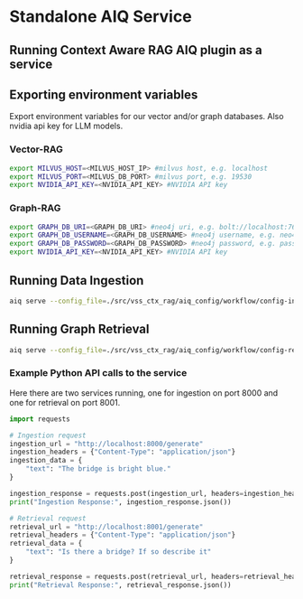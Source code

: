 <!--
SPDX-FileCopyrightText: Copyright (c) 2025 NVIDIA CORPORATION & AFFILIATES. All rights reserved.
SPDX-License-Identifier: Apache-2.0
 *
Licensed under the Apache License, Version 2.0 (the "License");
you may not use this file except in compliance with the License.
You may obtain a copy of the License at
 *
http://www.apache.org/licenses/LICENSE-2.0
 *
Unless required by applicable law or agreed to in writing, software
distributed under the License is distributed on an "AS IS" BASIS,
WITHOUT WARRANTIES OR CONDITIONS OF ANY KIND, either express or implied.
See the License for the specific language governing permissions and
limitations under the License.
-->

# Standalone AIQ Service

## Running Context Aware RAG AIQ plugin as a service

## Exporting environment variables

Export environment variables for our vector and/or graph databases. Also
nvidia api key for LLM models.

### Vector-RAG

``` bash
export MILVUS_HOST=<MILVUS_HOST_IP> #milvus host, e.g. localhost
export MILVUS_PORT=<MILVUS_DB_PORT> #milvus port, e.g. 19530
export NVIDIA_API_KEY=<NVIDIA_API_KEY> #NVIDIA API key
```

### Graph-RAG

``` bash
export GRAPH_DB_URI=<GRAPH_DB_URI> #neo4j uri, e.g. bolt://localhost:7687
export GRAPH_DB_USERNAME=<GRAPH_DB_USERNAME> #neo4j username, e.g. neo4j
export GRAPH_DB_PASSWORD=<GRAPH_DB_PASSWORD> #neo4j password, e.g. password
export NVIDIA_API_KEY=<NVIDIA_API_KEY> #NVIDIA API key
```

## Running Data Ingestion

``` bash
aiq serve --config_file=./src/vss_ctx_rag/aiq_config/workflow/config-ingestion-workflow.yml --port <PORT>
```

## Running Graph Retrieval

``` bash
aiq serve --config_file=./src/vss_ctx_rag/aiq_config/workflow/config-retrieval-workflow.yml --port <PORT>
```

### Example Python API calls to the service

Here there are two services running, one for ingestion on port 8000 and
one for retrieval on port 8001.

```python
import requests

# Ingestion request
ingestion_url = "http://localhost:8000/generate"
ingestion_headers = {"Content-Type": "application/json"}
ingestion_data = {
    "text": "The bridge is bright blue."
}

ingestion_response = requests.post(ingestion_url, headers=ingestion_headers, json=ingestion_data)
print("Ingestion Response:", ingestion_response.json())

# Retrieval request
retrieval_url = "http://localhost:8001/generate"
retrieval_headers = {"Content-Type": "application/json"}
retrieval_data = {
    "text": "Is there a bridge? If so describe it"
}

retrieval_response = requests.post(retrieval_url, headers=retrieval_headers, json=retrieval_data)
print("Retrieval Response:", retrieval_response.json())
```
